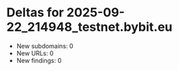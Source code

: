 # Deltas for 2025-09-22_214948_testnet.bybit.eu
- New subdomains: 0
- New URLs: 0
- New findings: 0
